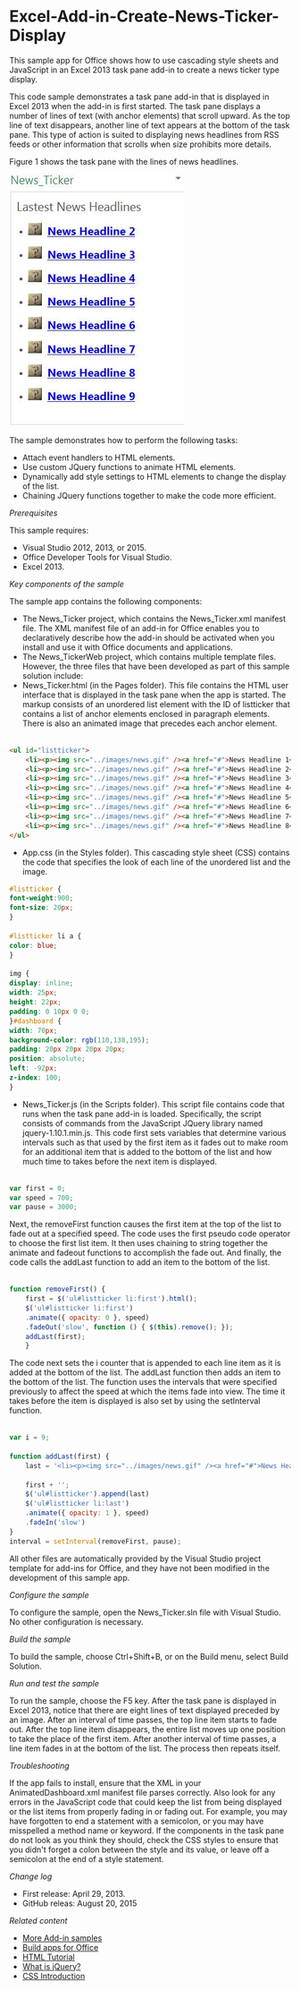 # Excel-Add-in-Create-News-Ticker-Display
This sample app for Office shows how to use cascading style sheets and JavaScript in an Excel 2013 task pane add-in to create a news ticker type display.

This code sample demonstrates a task pane add-in that is displayed in Excel 2013 when the add-in is first started. The task pane displays a number of lines of text (with anchor elements) that scroll upward. As the top line of text disappears, another line of text appears at the bottom of the task pane. This type of action is suited to displaying news headlines from RSS feeds or other information that scrolls when size prohibits more details.


Figure 1 shows the task pane with the lines of news headlines.

![Figure 1. List of news headlines](/description/image.jpg)


The sample demonstrates how to perform the following tasks:

* Attach event handlers to HTML elements.
* Use custom JQuery functions to animate HTML elements.
* Dynamically add style settings to HTML elements to change the display of the list.
* Chaining JQuery functions together to make the code more efficient.

*Prerequisites*


This sample requires:

* Visual Studio 2012, 2013, or 2015.
* Office Developer Tools for Visual Studio.
* Excel 2013.

*Key components of the sample*

The sample app contains the following components:

* The News_Ticker project, which contains the News_Ticker.xml manifest file. The XML manifest file of an add-in for Office enables you to declaratively describe how the add-in should be activated when you install and use it with Office documents and applications.
* The News_TickerWeb project, which contains multiple template files. However, the three files that have been developed as part of this sample solution include:
* News_Ticker.html (in the Pages folder). This file contains the HTML user interface that is displayed in the task pane when the app is started. The markup consists of an unordered list element with the ID of listticker that contains a list of anchor elements enclosed in paragraph elements. There is also an animated image that precedes each anchor element.

```HTML 

<ul id="listticker">
    <li><p><img src="../images/news.gif" /><a href="#">News Headline 1</a></p></li>
    <li><p><img src="../images/news.gif" /><a href="#">News Headline 2</a></p></li>
    <li><p><img src="../images/news.gif" /><a href="#">News Headline 3</a></p></li>
    <li><p><img src="../images/news.gif" /><a href="#">News Headline 4</a></p></li>
    <li><p><img src="../images/news.gif" /><a href="#">News Headline 5</a></p></li>
    <li><p><img src="../images/news.gif" /><a href="#">News Headline 6</a></p></li>
    <li><p><img src="../images/news.gif" /><a href="#">News Headline 7</a></p></li>
    <li><p><img src="../images/news.gif" /><a href="#">News Headline 8</a></p></li>
</ul>
``` 

* App.css (in the Styles folder). This cascading style sheet (CSS) contains the code that specifies the look of each line of the unordered list and the image.

```CSS
#listticker {
font-weight:900;
font-size: 20px;
}

#listticker li a {
color: blue;
}

img {
display: inline;
width: 25px;
height: 22px;
padding: 0 10px 0 0; 
}#dashboard {
width: 70px;
background-color: rgb(110,138,195);
padding: 20px 20px 20px 20px;
position: absolute;
left: -92px;
z-index: 100;
}
``` 


* News_Ticker.js (in the Scripts folder). This script file contains code that runs when the task pane add-in is loaded. Specifically, the script consists of commands from the JavaScript JQuery library named jquery-1.10.1.min.js. This code first sets variables that determine various intervals such as that used by the first item as it fades out to make room for an additional item that is added to the bottom of the list and how much time to takes before the next item is displayed.


```JavaScript 

var first = 0;
var speed = 700;
var pause = 3000;
``` 

Next, the removeFirst function causes the first item at the top of the list to fade out at a specified speed. The code uses the first pseudo code operator to choose the first list item. It then uses chaining to string together the animate and fadeout functions to accomplish the fade out. And finally, the code calls the addLast function to add an item to the bottom of the list.

```JavaScript 

function removeFirst() {
    first = $('ul#listticker li:first').html();
    $('ul#listticker li:first')
    .animate({ opacity: 0 }, speed)
    .fadeOut('slow', function () { $(this).remove(); });
    addLast(first);
    } 
```
 

The code next sets the i counter that is appended to each line item as it is added at the bottom of the list. The addLast function then adds an item to the bottom of the list. The function uses the intervals that were specified previously to affect the speed at which the items fade into view. The time it takes before the item is displayed is also set by using the setInterval function.

```JavaScript 

var i = 9;

function addLast(first) {
    last = '<li><p><img src="../images/news.gif" /><a href="#">News Headline ' + (i++) + '</a></p></li>';

    first + '';
    $('ul#listticker').append(last)
    $('ul#listticker li:last')
    .animate({ opacity: 1 }, speed)
    .fadeIn('slow')
}
interval = setInterval(removeFirst, pause);
``` 

All other files are automatically provided by the Visual Studio project template for add-ins for Office, and they have not been modified in the development of this sample app.

*Configure the sample*

To configure the sample, open the News_Ticker.sln file with Visual Studio. No other configuration is necessary.

*Build the sample*

To build the sample, choose Ctrl+Shift+B, or on the Build menu, select Build Solution.

*Run and test the sample*

To run the sample, choose the F5 key. After the task pane is displayed in Excel 2013, notice that there are eight lines of text displayed preceded by an image. After an interval of time passes, the top line item starts to fade out. After the top line item disappears, the entire list moves up one position to take the place of the first item. After another interval of time passes, a line item fades in at the bottom of the list. The process then repeats itself.

*Troubleshooting*

If the app fails to install, ensure that the XML in your AnimatedDashboard.xml manifest file parses correctly. Also look for any errors in the JavaScript code that could keep the list from being displayed or the list items from properly fading in or fading out. For example, you may have forgotten to end a statement with a semicolon, or you may have misspelled a method name or keyword. If the components in the task pane do not look as you think they should, check the CSS styles to ensure that you didn't forget a colon between the style and its value, or leave off a semicolon at the end of a style statement.

*Change log*

* First release: April 29, 2013.
* GitHub releas: August 20, 2015

*Related content*

* [More Add-in samples](https://github.com/OfficeDev?utf8=%E2%9C%93&query=-Add-in)
* [Build apps for Office](http://msdn.microsoft.com/library/jj220060.aspx)
* [HTML Tutorial](http://www.w3schools.com/html/)
* [What is jQuery?](http://jquery.com/)
* [CSS Introduction](http://www.w3schools.com/css/css_intro.asp)


